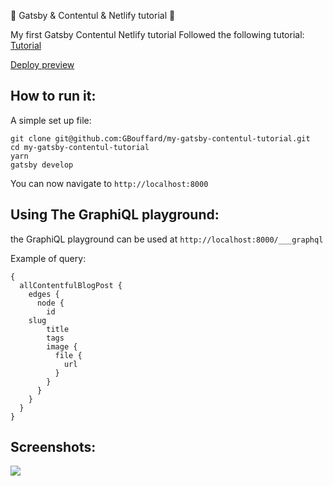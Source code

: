 :barber: Gatsby & Contentul & Netlify tutorial :barber:

My first Gatsby Contentul Netlify tutorial
Followed the following tutorial:
[Tutorial](https://dev.to/thebabscraig/content-management-with-gatsby-netlify-and-contentful-3kbg)

[Deploy preview](https://gbouffard-my-gatsby-contentul-tutorial.netlify.com/)

## How to run it:

A simple set up file:

```
git clone git@github.com:GBouffard/my-gatsby-contentul-tutorial.git
cd my-gatsby-contentul-tutorial
yarn
gatsby develop
```

You can now navigate to `http://localhost:8000`

## Using The GraphiQL playground:

the GraphiQL playground can be used at `http://localhost:8000/___graphql`

Example of query:

```
{
  allContentfulBlogPost {
    edges {
      node {
        id
    slug
        title
        tags
        image {
          file {
            url
          }
        }
      }
    }
  }
}
```

## Screenshots:

![](public/icons/icon-48x48.png)
